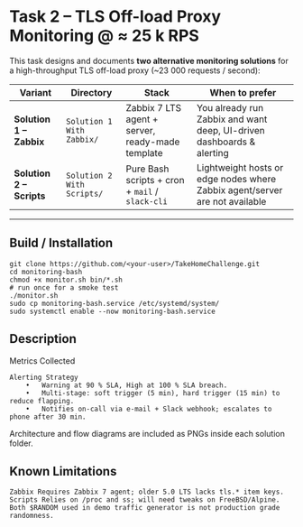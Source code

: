 # Task 2 – TLS Off-load Proxy Monitoring @ ≈ 25 k RPS  

This task designs and documents **two alternative monitoring solutions** for a high-throughput TLS off-load proxy (~23 000 requests / second):

| Variant | Directory | Stack | When to prefer |
|---------|-----------|-------|----------------|
| **Solution 1 – Zabbix** | `Solution 1 With Zabbix/` | Zabbix 7 LTS agent + server, ready-made template | You already run Zabbix and want deep, UI-driven dashboards & alerting |
| **Solution 2 – Scripts** | `Solution 2 With Scripts/` | Pure Bash scripts + cron + `mail` / `slack-cli` | Lightweight hosts or edge nodes where Zabbix agent/server are not available |

---

## Build / Installation
```
git clone https://github.com/<your-user>/TakeHomeChallenge.git
cd monitoring-bash
chmod +x monitor.sh bin/*.sh
# run once for a smoke test
./monitor.sh
sudo cp monitoring-bash.service /etc/systemd/system/
sudo systemctl enable --now monitoring-bash.service
```
## Description

Metrics Collected
```
Alerting Strategy
	•	Warning at 90 % SLA, High at 100 % SLA breach.
	•	Multi-stage: soft trigger (5 min), hard trigger (15 min) to reduce flapping.
	•	Notifies on-call via e-mail + Slack webhook; escalates to phone after 30 min.
```
Architecture and flow diagrams are included as PNGs inside each solution folder.

## Known Limitations
```
Zabbix Requires Zabbix 7 agent; older 5.0 LTS lacks tls.* item keys.
Scripts Relies on /proc and ss; will need tweaks on FreeBSD/Alpine.
Both $RANDOM used in demo traffic generator is not production grade randomness.
```
